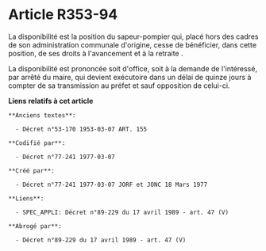 # Article R353-94

La disponibilité est la position du sapeur-pompier qui, placé hors des cadres de son administration communale d'origine,
cesse de bénéficier, dans cette position, de ses droits à l'avancement et à la retraite       . 

La disponibilité est prononcée soit d'office, soit à la demande de l'intéressé, par arrêté du maire, qui devient exécutoire
dans un délai de quinze jours à compter de sa transmission au préfet et sauf opposition de celui-ci.

**Liens relatifs à cet article**

	**Anciens textes**:

	  - Décret n°53-170 1953-03-07 ART. 155

	**Codifié par**:

	  - Décret n°77-241 1977-03-07

	**Créé par**:

	  - Décret n°77-241 1977-03-07 JORF et JONC 18 Mars 1977

	**Liens**:

	  - SPEC_APPLI: Décret n°89-229 du 17 avril 1989 - art. 47 (V)

	**Abrogé par**:

	  - Décret n°89-229 du 17 avril 1989 - art. 47 (V)
